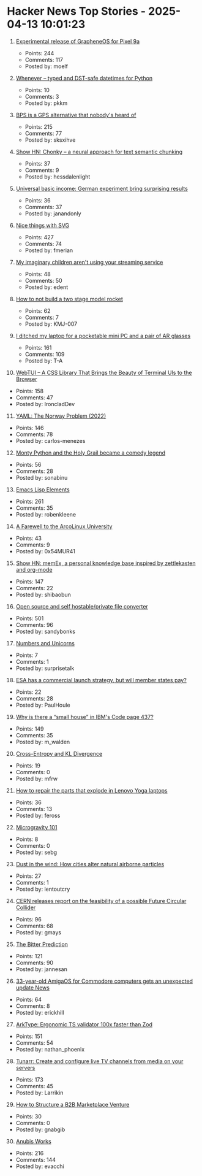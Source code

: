 # Hacker News Top Stories - 2025-04-13 10:01:23

1. [Experimental release of GrapheneOS for Pixel 9a](https://grapheneos.social/@GrapheneOS/114327666433966529)
   - Points: 244
   - Comments: 117
   - Posted by: moelf

2. [Whenever – typed and DST-safe datetimes for Python](https://github.com/ariebovenberg/whenever)
   - Points: 10
   - Comments: 3
   - Posted by: pkkm

3. [BPS is a GPS alternative that nobody's heard of](https://www.jeffgeerling.com/blog/2025/bps-gps-alternative-nobodys-heard)
   - Points: 215
   - Comments: 77
   - Posted by: sksxihve

4. [Show HN: Chonky – a neural approach for text semantic chunking](https://github.com/mirth/chonky)
   - Points: 37
   - Comments: 9
   - Posted by: hessdalenlight

5. [Universal basic income: German experiment bring surprising results](https://www.ctvnews.ca/lifestyle/article/a-german-experiment-gave-people-a-basic-monthly-income-the-effect-on-their-work-ethic-was-surprising/)
   - Points: 36
   - Comments: 37
   - Posted by: janandonly

6. [Nice things with SVG](https://fuma-nama.vercel.app/blog/svg-art)
   - Points: 427
   - Comments: 74
   - Posted by: fmerian

7. [My imaginary children aren't using your streaming service](https://shkspr.mobi/blog/2021/04/my-imaginary-children-arent-using-your-streaming-service/)
   - Points: 48
   - Comments: 50
   - Posted by: edent

8. [How to not build a two stage model rocket](https://knowone08.gitbook.io/vgecrocketry)
   - Points: 62
   - Comments: 7
   - Posted by: KMJ-007

9. [I ditched my laptop for a pocketable mini PC and a pair of AR glasses](https://www.tomsguide.com/computing/i-ditched-my-laptop-for-a-pocketable-mini-pc-and-a-pair-of-ar-glasses-heres-what-happened)
   - Points: 161
   - Comments: 109
   - Posted by: T-A

10. [WebTUI – A CSS Library That Brings the Beauty of Terminal UIs to the Browser](https://webtui.ironclad.sh)
   - Points: 158
   - Comments: 47
   - Posted by: IroncladDev

11. [YAML: The Norway Problem (2022)](https://www.bram.us/2022/01/11/yaml-the-norway-problem/)
   - Points: 146
   - Comments: 78
   - Posted by: carlos-menezes

12. [Monty Python and the Holy Grail became a comedy legend](https://www.bbc.com/culture/article/20250407-how-monty-python-and-the-holy-grail-became-a-comedy-legend)
   - Points: 56
   - Comments: 28
   - Posted by: sonabinu

13. [Emacs Lisp Elements](https://protesilaos.com/emacs/emacs-lisp-elements)
   - Points: 261
   - Comments: 35
   - Posted by: robenkleene

14. [A Farewell to the ArcoLinux University](https://www.arcolinux.info/a-farewell-to-the-arcolinux-university/)
   - Points: 43
   - Comments: 9
   - Posted by: 0x54MUR41

15. [Show HN: memEx, a personal knowledge base inspired by zettlekasten and org-mode](https://gitea.bubbletea.dev/shibao/memex)
   - Points: 147
   - Comments: 22
   - Posted by: shibaobun

16. [Open source and self hostable/private file converter](https://vert.sh)
   - Points: 501
   - Comments: 96
   - Posted by: sandybonks

17. [Numbers and Unicorns](https://freedommathdance.blogspot.com/2025/01/on-numbers-and-unicorns.html)
   - Points: 7
   - Comments: 1
   - Posted by: surprisetalk

18. [ESA has a commercial launch strategy, but will member states pay?](https://arstechnica.com/space/2025/03/esa-finally-has-a-commercial-launch-strategy-but-will-member-states-pay/)
   - Points: 22
   - Comments: 28
   - Posted by: PaulHoule

19. [Why is there a “small house” in IBM's Code page 437?](https://blog.glyphdrawing.club/why-is-there-a-small-house-in-ibm-s-code-page-437/)
   - Points: 149
   - Comments: 35
   - Posted by: m_walden

20. [Cross-Entropy and KL Divergence](https://eli.thegreenplace.net/2025/cross-entropy-and-kl-divergence/)
   - Points: 19
   - Comments: 0
   - Posted by: mfrw

21. [How to repair the parts that explode in Lenovo Yoga laptops](http://adammunich.com/how-to-repair-the-parts-that-explode-in-lenovo-yoga-laptops/)
   - Points: 36
   - Comments: 13
   - Posted by: feross

22. [Microgravity 101](https://sparkgravity.com/journal/microgravity-101/)
   - Points: 8
   - Comments: 0
   - Posted by: sebg

23. [Dust in the wind: How cities alter natural airborne particles](https://phys.org/news/2025-04-cities-natural-airborne-particles.html)
   - Points: 27
   - Comments: 1
   - Posted by: lentoutcry

24. [CERN releases report on the feasibility of a possible Future Circular Collider](https://home.cern/news/news/accelerators/cern-releases-report-feasibility-possible-future-circular-collider)
   - Points: 96
   - Comments: 68
   - Posted by: gmays

25. [The Bitter Prediction](https://4zm.org/2025/04/05/bitter-prediction.html)
   - Points: 121
   - Comments: 90
   - Posted by: jannesan

26. [33-year-old AmigaOS for Commodore computers gets an unexpected update News](https://www.tomshardware.com/software/operating-systems/33-year-old-amigaos-for-commodore-computers-gets-an-unexpected-update)
   - Points: 64
   - Comments: 8
   - Posted by: erickhill

27. [ArkType: Ergonomic TS validator 100x faster than Zod](https://arktype.io/)
   - Points: 151
   - Comments: 54
   - Posted by: nathan_phoenix

28. [Tunarr: Create and configure live TV channels from media on your servers](https://tunarr.com/)
   - Points: 173
   - Comments: 45
   - Posted by: Larrikin

29. [How to Structure a B2B Marketplace Venture](https://sloanreview.mit.edu/article/how-to-structure-a-b2b-marketplace-venture/)
   - Points: 30
   - Comments: 0
   - Posted by: gnabgib

30. [Anubis Works](https://xeiaso.net/notes/2025/anubis-works/)
   - Points: 216
   - Comments: 144
   - Posted by: evacchi

